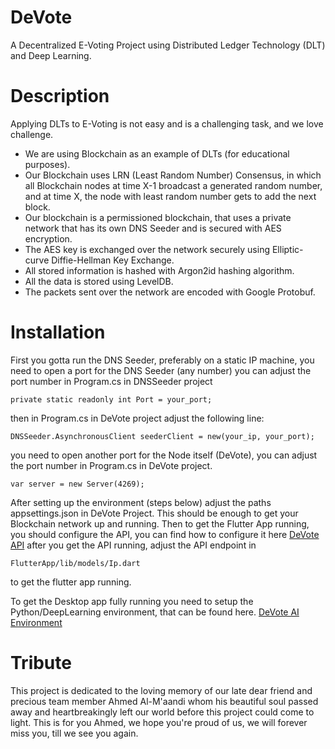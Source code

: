 # DeVote
A Decentralized E-Voting Project using Distributed Ledger Technology (DLT) and Deep Learning.

# Description
Applying DLTs to E-Voting is not easy and is a challenging task, and we love challenge.
* We are using Blockchain as an example of DLTs (for educational purposes).
* Our Blockchain uses LRN (Least Random Number) Consensus, in which all Blockchain nodes at time X-1 broadcast
    a generated random number, and at time X, the node with least random number gets to add the next block.
* Our blockchain is a permissioned blockchain, that uses a private network that has its own DNS Seeder and is secured with AES encryption.
* The AES key is exchanged over the network securely using Elliptic-curve Diffie-Hellman Key Exchange. 
* All stored information is hashed with Argon2id hashing algorithm.
* All the data is stored using LevelDB.
* The packets sent over the network are encoded with Google Protobuf.

# Installation

First you gotta run the DNS Seeder, preferably on a static IP machine, you need to open a port for the DNS Seeder (any number)
you can adjust the port number in Program.cs in DNSSeeder project
```
private static readonly int Port = your_port;
```

then in Program.cs in DeVote project
adjust the following line:
```
DNSSeeder.AsynchronousClient seederClient = new(your_ip, your_port);
```

you need to open another port for the Node itself (DeVote), you can adjust the port number in Program.cs in DeVote project.
```
var server = new Server(4269);
```
After setting up the environment (steps below) adjust the paths appsettings.json in DeVote Project.
This should be enough to get your Blockchain network up and running.
Then to get the Flutter App running, you should configure the API, you can find how to configure it here
[DeVote API](https://github.com/Kiro369/DeVote/blob/master/Explorer/ReadME.md)
after you get the API running, adjust the API endpoint in 
```
FlutterApp/lib/models/Ip.dart
```
to get the flutter app running.

To get the Desktop app fully running you need to setup the Python/DeepLearning environment, that can be found here.
[DeVote AI Environment](https://github.com/Kiro369/DeVote/blob/master/Recognition/README.md)


# Tribute
This project is dedicated to the loving memory of our late dear friend and precious team member Ahmed Al-M'aandi whom his beautiful soul passed away and heartbreakingly left our world before this project could come to light. This is for you Ahmed, we hope you're proud of us, we will forever miss you, till we see you again.
